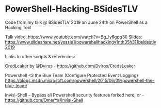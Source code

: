 # PowerShell-Hacking-BSidesTLV
Code from my talk @ BSidesTLV 2019 on June 24th on PowerShell as a Hacking Tool

Talk video: https://www.youtube.com/watch?v=Bg_Iy6gpq30
Slides: https://www.slideshare.net/yossis1/powershellhackingy1nth35h311bsidestlv2019

Links to other scripts & references:

CredLeaker by @Dviros - https://github.com/Dviros/CredsLeaker

Powershell <3 the Blue Team (Configure Protected Event Logging) https://blogs.msdn.microsoft.com/powershell/2015/06/09/powershell-the-blue-team/

Invisi-Shell – Bypass all Powershell security features forked here, or - https://github.com/OmerYa/Invisi-Shell
